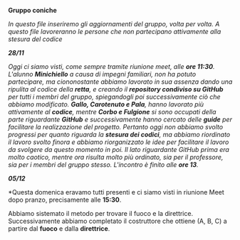 **Gruppo coniche**

*In questo file inseriremo gli aggiornamenti del gruppo, volta per volta. A questo file lavoreranno le persone che non partecipano attivamente alla stesura del codice*

***28/11***

*Oggi ci siamo visti, come sempre tramite riunione meet, alle **ore 11:30**. L'alunno **Minichiello** a causa di impegni familiari, non ha potuto partecipare, ma ciononostante abbiamo lavorato in sua assenza dando una ripulita al codice della **retta**, e creando il **repository condiviso su GitHub** per tutti i membri del gruppo, spiegandogli poi successivamente ciò che abbiamo modificato.
**Gallo, Carotenuto e Pala**, hanno lavorato più attivamente al **codice**, mentre **Corbo e Fulgione** si sono occupati della parte riguardante **GitHub** e successivamente hanno cercato delle **guide** per facilitare la realizzazione del progetto.
Pertanto oggi non abbiamo svolto progressi per quanto riguarda la **stesura dei codici**, ma abbiamo riordinato il lavoro svolto finora e abbiamo riorganizzato le idee per facilitare il lavoro da svolgere da questo momento in poi.
Il lato riguardante GitHub prima era molto caotico, mentre ora risulta molto più ordinato, sia per il professore, sia per i membri del gruppo stesso.
L'incontro è finito alle **ore 13**.* 

***05/12***

*Questa domenica eravamo tutti presenti e ci siamo visti in riunione Meet dopo pranzo, precisamente alle **15:30**. 

Abbiamo sistemato il metodo per trovare il fuoco e la direttrice. Successivamente abbiamo completato il costruttore che ottiene (A, B, C) a partire dal **fuoco** e dalla **direttrice**. 
